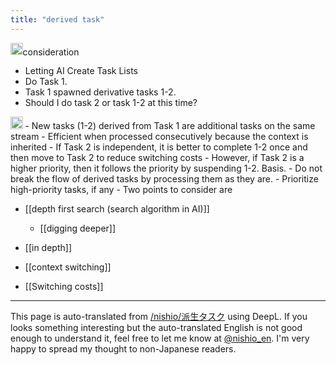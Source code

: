 ```yaml
---
title: "derived task"
---
```


<img src='https://scrapbox.io/api/pages/nishio-en/nishio/icon' alt='nishio.icon' height="19.5"/>consideration
- Letting AI Create Task Lists
- Do Task 1.
- Task 1 spawned derivative tasks 1-2.
- Should I do task 2 or task 1-2 at this time?
<img src='https://scrapbox.io/api/pages/nishio-en/o1 Pro/icon' alt='o1 Pro.icon' height="19.5"/>
- New tasks (1-2) derived from Task 1 are additional tasks on the same stream
    - Efficient when processed consecutively because the context is inherited
    - If Task 2 is independent, it is better to complete 1-2 once and then move to Task 2 to reduce switching costs
- However, if Task 2 is a higher priority, then it follows the priority by suspending 1-2. Basis.
    - Do not break the flow of derived tasks by processing them as they are.
    - Prioritize high-priority tasks, if any
- Two points to consider are

- [[depth first search (search algorithm in AI)]]
    - [[digging deeper]]
- [[in depth]]

- [[context switching]]
- [[Switching costs]]

---
This page is auto-translated from [/nishio/派生タスク](https://scrapbox.io/nishio/派生タスク) using DeepL. If you looks something interesting but the auto-translated English is not good enough to understand it, feel free to let me know at [@nishio_en](https://twitter.com/nishio_en). I'm very happy to spread my thought to non-Japanese readers.